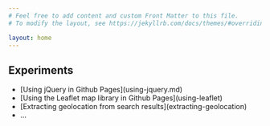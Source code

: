 ```yaml
---
# Feel free to add content and custom Front Matter to this file.
# To modify the layout, see https://jekyllrb.com/docs/themes/#overriding-theme-defaults

layout: home
---
```


<!-- Github calls these pages static, 
     but you can use javascript and XHR to have a dynamic feel 
     and allows to explore (meta) data using API's -->
<!-- Using jekyll and markdown 
     because that is the default with those pages 
     and it allows me to get a fast 'preview when developing -->

<!-- Instead of using the 'blog' capabilities with posts I just put the content here -->
<h2>Experiments</h2>
<ul>
<li>
<div markdown="1">
[Using jQuery in Github Pages](using-jquery.md) 
</div>
</li>
<li>
<div markdown="1">
[Using the Leaflet map library in Github Pages](using-leaflet) 
</div>
</li>
<li>
<div markdown="1">
[Extracting geolocation from search results](extracting-geolocation) 
</div>
</li>
<li>...</li>
</ul>
